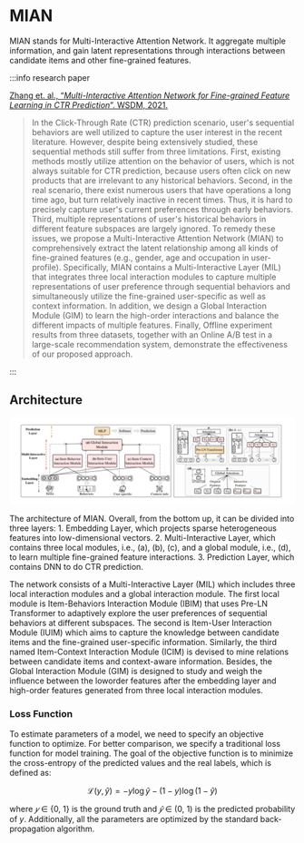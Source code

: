 # MIAN

MIAN stands for Multi-Interactive Attention Network. It aggregate multiple information, and gain latent representations through interactions between candidate items and other fine-grained features.

:::info research paper

[Zhang et. al., “*Multi-Interactive Attention Network for Fine-grained Feature Learning in CTR Prediction*”. WSDM, 2021.](https://arxiv.org/abs/2012.06968)

> In the Click-Through Rate (CTR) prediction scenario, user's sequential behaviors are well utilized to capture the user interest in the recent literature. However, despite being extensively studied, these sequential methods still suffer from three limitations. First, existing methods mostly utilize attention on the behavior of users, which is not always suitable for CTR prediction, because users often click on new products that are irrelevant to any historical behaviors. Second, in the real scenario, there exist numerous users that have operations a long time ago, but turn relatively inactive in recent times. Thus, it is hard to precisely capture user's current preferences through early behaviors. Third, multiple representations of user's historical behaviors in different feature subspaces are largely ignored. To remedy these issues, we propose a Multi-Interactive Attention Network (MIAN) to comprehensively extract the latent relationship among all kinds of fine-grained features (e.g., gender, age and occupation in user-profile). Specifically, MIAN contains a Multi-Interactive Layer (MIL) that integrates three local interaction modules to capture multiple representations of user preference through sequential behaviors and simultaneously utilize the fine-grained user-specific as well as context information. In addition, we design a Global Interaction Module (GIM) to learn the high-order interactions and balance the different impacts of multiple features. Finally, Offline experiment results from three datasets, together with an Online A/B test in a large-scale recommendation system, demonstrate the effectiveness of our proposed approach.
> 

:::

## Architecture

![The architecture of MIAN. Overall, from the bottom up, it can be divided into three layers: 1. Embedding Layer, which projects sparse heterogeneous features into low-dimensional vectors. 2. Multi-Interactive Layer, which contains three local modules, i.e., (a), (b), (c), and a global module, i.e., (d), to learn multiple fine-grained feature interactions. 3. Prediction Layer, which contains DNN to do CTR prediction.](/img/content-models-raw-mp1-mian-untitled.png)

The architecture of MIAN. Overall, from the bottom up, it can be divided into three layers: 1. Embedding Layer, which projects sparse heterogeneous features into low-dimensional vectors. 2. Multi-Interactive Layer, which contains three local modules, i.e., (a), (b), (c), and a global module, i.e., (d), to learn multiple fine-grained feature interactions. 3. Prediction Layer, which contains DNN to do CTR prediction.

The network consists of a Multi-Interactive Layer (MIL) which includes three local interaction modules and a global interaction module. The first local module is Item-Behaviors Interaction Module (IBIM) that uses Pre-LN Transformer to adaptively explore the user preferences of sequential behaviors at different subspaces. The second is Item-User Interaction Module (IUIM) which aims to capture the knowledge between candidate items and the fine-grained user-specific information. Similarly, the third named Item-Context Interaction Module (ICIM) is devised to mine relations between candidate items and context-aware information. Besides, the Global Interaction Module (GIM) is designed to study and weigh the influence between the loworder features after the embedding layer and high-order features generated from three local interaction modules.

### Loss Function

To estimate parameters of a model, we need to specify an objective function to optimize. For better comparison, we specify a traditional loss function for model training. The goal of the objective function is to minimize the cross-entropy of the predicted values and the real labels, which is defined as:

$$
\mathcal{L}(y,\hat{y}) = -y\log \hat{y} - (1-y)\log(1-\hat{y})
$$

where $𝑦$ ∈ {0, 1} is the ground truth and $\hat{𝑦}$ ∈ (0, 1) is the predicted probability of $y$. Additionally, all the parameters are optimized by the standard back-propagation algorithm.